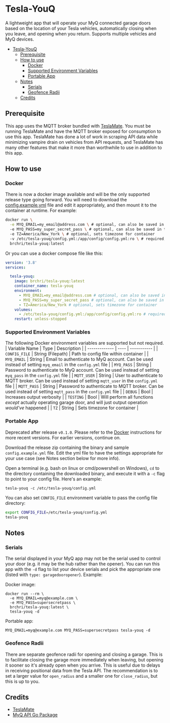 # Tesla-YouQ
A lightweight app that will operate your MyQ connected garage doors based on the location of your Tesla vehicles, automatically closing when you leave, and opening when you return. Supports multiple vehicles and MyQ devices.

<!-- TOC -->

- [Tesla-YouQ](#tesla-youq)
  - [Prerequisite](#prerequisite)
  - [How to use](#how-to-use)
    - [Docker](#docker)
    - [Supported Environment Variables](#supported-environment-variables)
    - [Portable App](#portable-app)
  - [Notes](#notes)
    - [Serials](#serials)
    - [Geofence Radii](#geofence-radii)
  - [Credits](#credits)

<!-- /TOC -->

## Prerequisite
This app uses the MQTT broker bundled with [TeslaMate](https://github.com/adriankumpf/teslamate). You must be running TeslaMate and have the MQTT broker exposed for consumption to use this app. TeslaMate has done a lot of work in scraping API data while minimizing vampire drain on vehicles from API requests, and TeslaMate has many other features that make it more than worthwhile to use in addition to this app.

## How to use
### Docker
There is now a docker image available and will be the only supported release type going forward. You will need to download the [config.example.yml](https://github.com/brchri/tesla-youq/blob/main/config.example.yml) file and edit it appropriately, and then mount it to the container at runtime. For example:

```bash
docker run \
  -e MYQ_EMAIL=my_email@address.com \ # optional, can also be saved in the config.yml file
  -e MYQ_PASS=my_super_secret_pass \ # optional, can also be saved in the config.yml file
  -e TZ=America/New_York \ # optional, sets timezone for container
  -v /etc/tesla-youq/config.yml:/app/config/config.yml:ro \ # required, mounts config file into container
  brchri/tesla-youq:latest
```

Or you can use a docker compose file like this:

```yaml
version: '3.8'
services:

  tesla-youq:
    image: brchri/tesla-youq:latest
    container_name: tesla-youq
    environment:
      - MYQ_EMAIL=my_email@address.com # optional, can also be saved in the config.yml file
      - MYQ_PASS=my_super_secret_pass # optional, can also be saved in the config.yml file
      - TZ=America/New_York # optional, sets timezone for container
    volumes:
      - /etc/tesla-youq/config.yml:/app/config/config.yml:ro # required, mounts config file into container
    restart: unless-stopped
```

### Supported Environment Variables
The following Docker environment variables are supported but not required.
| Variable Name | Type | Description |
| ------------- | ---- | ----------- |
| `CONFIG_FILE` | String (Filepath) | Path to config file within container |
| `MYQ_EMAIL` | String | Email to authenticate to MyQ account. Can be used instead of setting `myq_email` in the `config.yml` file |
| `MYQ_PASS` | String | Password to authenticate to MyQ account. Can be used instead of setting `myq_pass` in the `config.yml` file |
| `MQTT_USER` | String | User to authenticate to MQTT broker. Can be used instead of setting `mqtt_user` in the `config.yml` file |
| `MQTT_PASS` | String | Password to authenticate to MQTT broker. Can be used instead of setting `mqtt_pass` in the `config.yml` file |
| `DEBUG` | Bool | Increases output verbosity |
| `TESTING` | Bool | Will perform all functions *except* actually operating garage door, and will just output operation *would've* happened |
| `TZ` | String | Sets timezone for container |

### Portable App
Deprecated after release `v0.1.0`. Please refer to the [Docker](#docker) instructions for more recent versions. For earlier versions, continue on.

Download the release zip containing the binary and sample `config.example.yml` file. Edit the yml file to have the settings appropriate for your use case (see Notes section below for more info).

Open a terminal (e.g. bash on linux or cmd/powershell on Windows), `cd` to the directory containing the downloaded binary, and execute it with a `-c` flag to point to your config file. Here's an example:

`tesla-youq -c /etc/tesla-youq/config.yml`

You can also set `CONFIG_FILE` environment variable to pass the config file directory:

```bash
export CONFIG_FILE=/etc/tesla-youq/config.yml
tesla-youq
```

## Notes

### Serials
The serial displayed in your MyQ app may not be the serial used to control your door (e.g. it may be the hub rather than the opener). You can run this app with the `-d` flag to list your device serials and pick the appropriate one (listed with `type: garagedooropener`). Example:

Docker image:

```shell
docker run --rm \
  -e MYQ_EMAIL=myq@example.com \
  -e MYQ_PASS=supersecretpass \
  brchri/tesla-youq:latest \
  tesla-youq -d
```

Portable app:

`MYQ_EMAIL=myq@example.com MYQ_PASS=supersecretpass tesla-youq -d`

### Geofence Radii
There are separate geofence radii for opening and closing a garage. This is to facilitate closing the garage more immediately when leaving, but opening it sooner so it's already open when you arrive. This is useful due to delays in receiving positional data from the Tesla API. The recommendation is to set a larger value for `open_radius` and a smaller one for `close_radius`, but this is up to you.

## Credits
* [TeslaMate](https://github.com/adriankumpf/teslamate)
* [MyQ API Go Package](https://github.com/joeshaw/myq)
